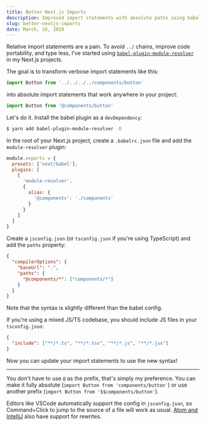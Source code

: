 ```yaml
---
title: Better Next.js Imports
description: Improved import statements with absolute paths using babel plugins.
slug: better-nextjs-imports
date: March, 15, 2020
---
```


Relative import statements are a pain. To avoid `../` chains, improve code portability, and type less, I've started using [`babel-plugin-module-resolver`](https://github.com/tleunen/babel-plugin-module-resolver) in my Next.js projects.

The goal is to transform verbose import statements like this:

```js
import Button from '../../../../components/button'
```

into absolute import statements that work anywhere in your project:

```js
import Button from '@components/button'
```

Let's do it. Install the babel plugin as a `devDependency`:

```bash
$ yarn add babel-plugin-module-resolver -D
```

In the root of your Next.js project, create a `.babelrc.json` file and add the `module-resolver` plugin:

```js
module.exports = {
  presets: ['next/babel'],
  plugins: [
    [
      'module-resolver',
      {
        alias: {
          '@components': './components'
        }
      }
    ]
  ]
}
```

Create a `jsconfig.json` (or `tsconfig.json` if you're using TypeScript) and add the `paths` property:

```json
{
  "compilerOptions": {
    "baseUrl": ".",
    "paths": {
      "@components/*": ["components/*"]
    }
  }
}
```

Note that the syntax is slightly different than the babel config.

If you're using a mixed JS/TS codebase, you should include JS files in your `tsconfig.json`:

```json
{
  "include": ["**/*.ts", "**/*.tsx", "**/*.js", "**/*.jsx"]
}
```

Now you can update your import statements to use the new syntax!

---

You don't have to use `@` as the prefix, that's simply my preference. You can make it fully absolute (`import Button from 'components/button'`) or use another prefix (`import Button from '$$components/button'`).

Editors like VSCode automatically support the config in `jsconfig.json`, so Command+Click to jump to the source of a file will work as usual. [Atom and IntelliJ](https://github.com/tleunen/babel-plugin-module-resolver#editors-autocompletion) also have support for rewrites.
